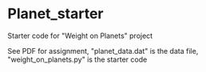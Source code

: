 # Planet_starter
Starter code for "Weight on Planets" project

See PDF for assignment, "planet_data.dat" is the data file, "weight_on_planets.py" is the starter code
